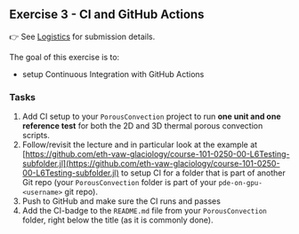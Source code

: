 <!--This file was generated, do not modify it.-->
## Exercise 3 - **CI and GitHub Actions**

👉 See [Logistics](/logistics/#submission) for submission details.

The goal of this exercise is to:
- setup Continuous Integration with GitHub Actions

### Tasks
1. Add CI setup to your `PorousConvection` project to run **one unit and one reference test** for both the 2D and 3D thermal porous convection scripts.
2. Follow/revisit the lecture and in particular look at the example at [https://github.com/eth-vaw-glaciology/course-101-0250-00-L6Testing-subfolder.jl](https://github.com/eth-vaw-glaciology/course-101-0250-00-L6Testing-subfolder.jl) to setup CI for a folder that is part of another Git repo (your `PorousConvection` folder is part of your `pde-on-gpu-<username>` git repo).
3. Push to GitHub and make sure the CI runs and passes
4. Add the CI-badge to the `README.md` file from your `PorousConvection` folder, right below the title (as it is commonly done).

